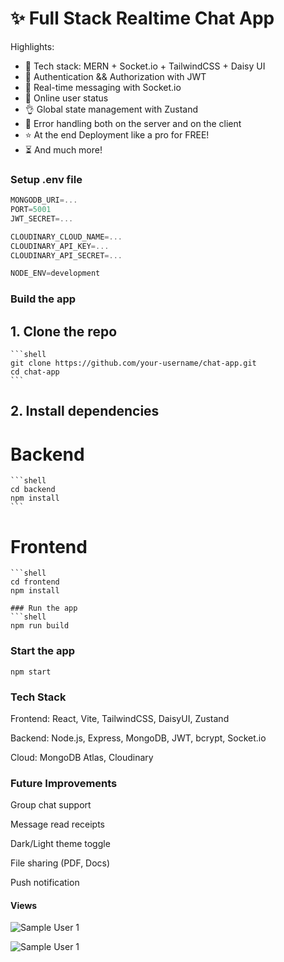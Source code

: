 # ✨ Full Stack Realtime Chat App

Highlights:

- 🌟 Tech stack: MERN + Socket.io + TailwindCSS + Daisy UI
- 🎃 Authentication && Authorization with JWT
- 👾 Real-time messaging with Socket.io
- 🚀 Online user status
- 👌 Global state management with Zustand
- 🐞 Error handling both on the server and on the client
- ⭐ At the end Deployment like a pro for FREE!
- ⏳ And much more!

### Setup .env file

```js
MONGODB_URI=...
PORT=5001
JWT_SECRET=...

CLOUDINARY_CLOUD_NAME=...
CLOUDINARY_API_KEY=...
CLOUDINARY_API_SECRET=...

NODE_ENV=development
```

### Build the app

##  1. Clone the repo
    ```shell
    git clone https://github.com/your-username/chat-app.git
    cd chat-app
    ```
## 2. Install dependencies 
# Backend
    ```shell
    cd backend
    npm install
    ```
# Frontend
    ```shell
    cd frontend
    npm install
   ```
### Run the app     
```shell
npm run build
```

### Start the app

```shell
npm start
```

### Tech Stack
Frontend: React, Vite, TailwindCSS, DaisyUI, Zustand

Backend: Node.js, Express, MongoDB, JWT, bcrypt, Socket.io

Cloud: MongoDB Atlas, Cloudinary

### Future Improvements

Group chat support

Message read receipts

Dark/Light theme toggle

File sharing (PDF, Docs)

Push notification

#### Views
![Sample User 1](sample-users/Sample-user1.png)

![Sample User 1](sample-users/sample-user2.png)

